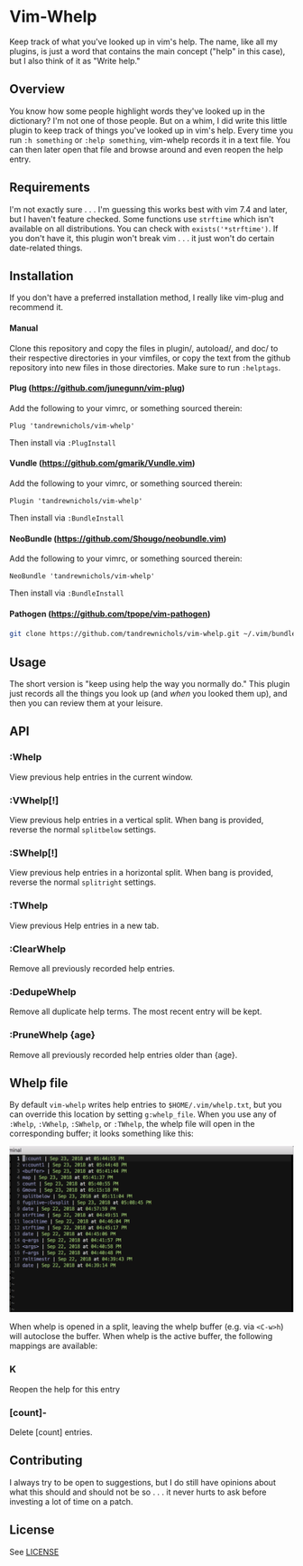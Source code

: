 # Vim-Whelp

Keep track of what you've looked up in vim's help. The name, like all my plugins, is just a word that contains the main concept ("help" in this case), but I also think of it as "Write help."

## Overview

You know how some people highlight words they've looked up in the dictionary? I'm not one of those people. But on a whim, I did write this little plugin to keep track of things you've looked up in vim's help. Every time you run `:h something` or `:help something`, vim-whelp records it in a text file. You can then later open that file and browse around and even reopen the help entry.

## Requirements

I'm not exactly sure . . . I'm guessing this works best with vim 7.4 and later, but I haven't feature checked. Some functions use `strftime` which isn't available on all distributions. You can check with `exists('*strftime')`. If you don't have it, this plugin won't break vim . . . it just won't do certain date-related things.

## Installation

If you don't have a preferred installation method, I really like vim-plug and recommend it.

#### Manual

Clone this repository and copy the files in plugin/, autoload/, and doc/ to their respective directories in your vimfiles, or copy the text from the github repository into new files in those directories. Make sure to run `:helptags`.

#### Plug (https://github.com/junegunn/vim-plug)

Add the following to your vimrc, or something sourced therein:

```vim
Plug 'tandrewnichols/vim-whelp'
```

Then install via `:PlugInstall`

#### Vundle (https://github.com/gmarik/Vundle.vim)

Add the following to your vimrc, or something sourced therein:

```vim
Plugin 'tandrewnichols/vim-whelp'
```

Then install via `:BundleInstall`

#### NeoBundle (https://github.com/Shougo/neobundle.vim)

Add the following to your vimrc, or something sourced therein:

```vim
NeoBundle 'tandrewnichols/vim-whelp'
```

Then install via `:BundleInstall`

#### Pathogen (https://github.com/tpope/vim-pathogen)

```sh
git clone https://github.com/tandrewnichols/vim-whelp.git ~/.vim/bundle/vim-whelp
```

## Usage

The short version is "keep using help the way you normally do." This plugin just records all the things you look up (and _when_ you looked them up), and then you can review them at your leisure.

## API

### :Whelp

View previous help entries in the current window.

### :VWhelp[!]

View previous help entries in a vertical split. When bang is provided, reverse the normal `splitbelow` settings.

### :SWhelp[!]

View previous help entries in a horizontal split. When bang is provided, reverse the normal `splitright` settings.

### :TWhelp

View previous Help entries in a new tab.

### :ClearWhelp

Remove all previously recorded help entries.

### :DedupeWhelp

Remove all duplicate help terms. The most recent entry will be kept.

### :PruneWhelp {age}

Remove all previously recorded help entries older than {age}.

## Whelp file

By default `vim-whelp` writes help entries to `$HOME/.vim/whelp.txt`, but you can override this location by setting `g:whelp_file`. When you use any of `:Whelp`, `:VWhelp`, `:SWhelp`, or `:TWhelp`, the whelp file will open in the corresponding buffer; it looks something like this:

![whelp in a vertical split](./whelp.png)

When whelp is opened in a split, leaving the whelp buffer (e.g. via `<C-w>h`) will autoclose the buffer. When whelp is the active buffer, the following mappings are available:

### K

Reopen the help for this entry

### [count]-

Delete [count] entries.

## Contributing

I always try to be open to suggestions, but I do still have opinions about what this should and should not be so . . . it never hurts to ask before investing a lot of time on a patch.

## License

See [LICENSE](./LICENSE)
